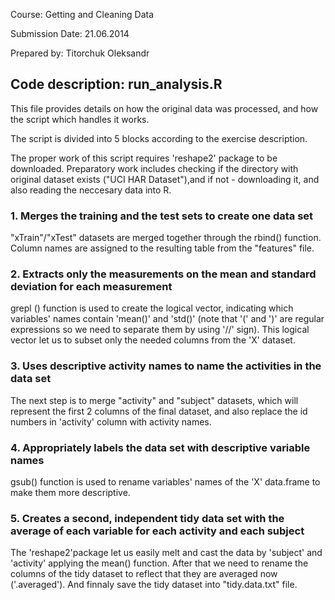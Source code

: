 Course: Getting and Cleaning Data

Submission Date: 21.06.2014

Prepared by: Titorchuk Oleksandr

## Code description: run_analysis.R

This file provides details on how the original data was processed, and how the script which handles it works.

The script is divided into 5 blocks according to the exercise description.

The proper work of this script requires 'reshape2' package to be downloaded.
Preparatory work includes checking if the directory with original dataset exists ("UCI HAR Dataset"),and if not - downloading it, and also reading the neccesary data into R.

### 1. Merges the training and the test sets to create one data set
"xTrain"/"xTest" datasets are merged together through the rbind() function.
Column names are assigned to the resulting table from the "features" file.

### 2. Extracts only the measurements on the mean and standard deviation for each measurement
grepl () function is used to create the logical vector, indicating which variables' names contain 'mean()' and 'std()' (note that '(' and ')' are regular expressions so we need to separate them by using '//' sign).
This logical vector let us to subset only the needed columns from the 'X' dataset. 

### 3. Uses descriptive activity names to name the activities in the data set
The next step is to merge "activity" and "subject" datasets, which will represent the first 2 columns of the final dataset, and also replace the id numbers in 'activity' column with activity names.

### 4. Appropriately labels the data set with descriptive variable names
gsub() function is used to rename variables' names of the 'X' data.frame to make them more descriptive.

### 5. Creates a second, independent tidy data set with the average of each variable for each activity and each subject
The 'reshape2'package let us easily melt and cast the data by 'subject' and 'activity' applying the mean() function. 
After that we need to rename the columns of the tidy dataset to reflect that they are averaged now ('.averaged').
And finnaly save the tidy dataset into "tidy.data.txt" file.